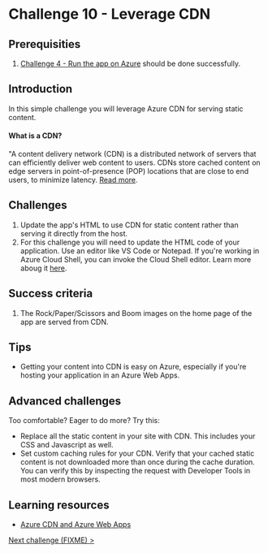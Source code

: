 # Challenge 10 - Leverage CDN 

## Prerequisities

1. [Challenge 4 - Run the app on Azure](./RunOnAzure.md) should be done successfully.

## Introduction

In this simple challenge you will leverage Azure CDN for serving static content.

#### What is a CDN? 

"A content delivery network (CDN) is a distributed network of servers that can efficiently deliver web content to users. CDNs store cached content on edge servers in point-of-presence (POP) locations that are close to end users, to minimize latency. [Read more](https://docs.microsoft.com/en-us/azure/cdn/cdn-overview).

## Challenges

1. Update the app's HTML to use CDN for static content rather than serving it directly from the host.
1. For this challenge you will need to update the HTML code of your application. Use an editor like VS Code or Notepad. If you're working in Azure Cloud Shell, you can invoke the Cloud Shell editor. Learn more aboug it [here](https://azure.microsoft.com/en-us/blog/cloudshelleditor/).

## Success criteria

1. The Rock/Paper/Scissors and Boom images on the home page of the app are served from CDN.

## Tips

* Getting your content into CDN is easy on Azure, especially if you're hosting your application in an Azure Web Apps. 

## Advanced challenges

Too comfortable? Eager to do more? Try this:

* Replace all the static content in your site with CDN. This includes your CSS and Javascript as well. 
* Set custom caching rules for your CDN. Verify that your cached static content is not downloaded more than once during the cache duration. You can verify this by inspecting the request with Developer Tools in most modern browsers.

## Learning resources

* [Azure CDN and Azure Web Apps](https://docs.microsoft.com/en-us/azure/cdn/cdn-add-to-web-app)



[Next challenge (FIXME) >](./)